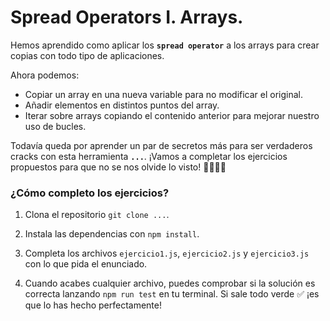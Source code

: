# Spread Operators I. Arrays.

Hemos aprendido como aplicar los **`spread operator`** a los arrays para crear copias con todo tipo de aplicaciones.

Ahora podemos:

- Copiar un array en una nueva variable para no modificar el original.
- Añadir elementos en distintos puntos del array.
- Iterar sobre arrays copiando el contenido anterior para mejorar nuestro uso de bucles.

Todavía queda por aprender un par de secretos más para ser verdaderos cracks con esta herramienta **`...`**. ¡Vamos a completar los ejercicios propuestos para que no se nos olvide lo visto! 👩‍🎓👨‍🎓

### ¿Cómo completo los ejercicios?

1. Clona el repositorio `git clone ...`.

2. Instala las dependencias con `npm install`.

3. Completa los archivos `ejercicio1.js`, `ejercicio2.js` y `ejercicio3.js` con lo que pida el enunciado.

4. Cuando acabes cualquier archivo, puedes comprobar si la solución es correcta lanzando `npm run test` en tu terminal. Si sale todo verde ✅ ¡es que lo has hecho perfectamente!
